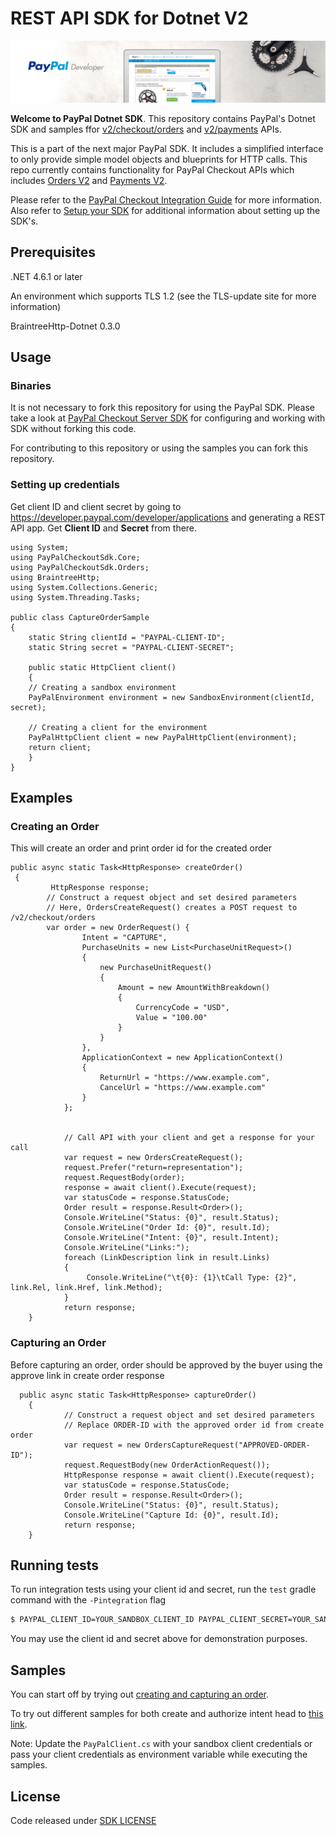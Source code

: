 ﻿# REST API SDK for Dotnet V2

![Home Image](homepage.jpg)

__Welcome to PayPal Dotnet SDK__. This repository contains PayPal's Dotnet SDK and samples ffor [v2/checkout/orders](https://developer.paypal.com/docs/api/orders/v2/) and [v2/payments](https://developer.paypal.com/docs/api/payments/v2/) APIs.

This is a part of the next major PayPal SDK. It includes a simplified interface to only provide simple model objects and blueprints for HTTP calls. This repo currently contains functionality for PayPal Checkout APIs which includes [Orders V2](https://developer.paypal.com/docs/api/orders/v2/) and [Payments V2](https://developer.paypal.com/docs/api/payments/v2/).

Please refer to the [PayPal Checkout Integration Guide](https://developer.paypal.com/docs/checkout/) for more information. Also refer to [Setup your SDK](https://developer.paypal.com/docs/checkout/reference/server-integration/setup-sdk/) for additional information about setting up the SDK's. 


## Prerequisites

.NET 4.6.1 or later

An environment which supports TLS 1.2 (see the TLS-update site for more information)

BraintreeHttp-Dotnet 0.3.0

## Usage

### Binaries

It is not necessary to fork this repository for using the PayPal SDK. Please take a look at [PayPal Checkout Server SDK](https://developer.paypal.com/docs/checkout/reference/server-integration) for configuring and working with SDK without forking this code.

For contributing to this repository or using the samples you can fork this repository.

### Setting up credentials
Get client ID and client secret by going to https://developer.paypal.com/developer/applications and generating a REST API app. Get <b>Client ID</b> and <b>Secret</b> from there.

```dotnet
using System;
using PayPalCheckoutSdk.Core;
using PayPalCheckoutSdk.Orders;
using BraintreeHttp;
using System.Collections.Generic;
using System.Threading.Tasks;

public class CaptureOrderSample 
{
    static String clientId = "PAYPAL-CLIENT-ID";
    static String secret = "PAYPAL-CLIENT-SECRET";

    public static HttpClient client()
    {
    // Creating a sandbox environment
    PayPalEnvironment environment = new SandboxEnvironment(clientId, secret);

    // Creating a client for the environment
    PayPalHttpClient client = new PayPalHttpClient(environment);
    return client;
    }
}
```

## Examples
### Creating an Order
This will create an order and print order id for the created order

```dotnet
public async static Task<HttpResponse> createOrder()
 {
         HttpResponse response;
        // Construct a request object and set desired parameters
        // Here, OrdersCreateRequest() creates a POST request to /v2/checkout/orders
        var order = new OrderRequest() {
                Intent = "CAPTURE",
                PurchaseUnits = new List<PurchaseUnitRequest>()
                {
                    new PurchaseUnitRequest()
                    {
                        Amount = new AmountWithBreakdown()
                        {
                            CurrencyCode = "USD",
                            Value = "100.00"
                        }
                    }
                },
                ApplicationContext = new ApplicationContext()
                {
                    ReturnUrl = "https://www.example.com",
                    CancelUrl = "https://www.example.com"
                }
            };


            // Call API with your client and get a response for your call
            var request = new OrdersCreateRequest();
            request.Prefer("return=representation");
            request.RequestBody(order);
            response = await client().Execute(request);
            var statusCode = response.StatusCode;
            Order result = response.Result<Order>();
            Console.WriteLine("Status: {0}", result.Status);
            Console.WriteLine("Order Id: {0}", result.Id);
            Console.WriteLine("Intent: {0}", result.Intent);
            Console.WriteLine("Links:");
            foreach (LinkDescription link in result.Links)
            {
                 Console.WriteLine("\t{0}: {1}\tCall Type: {2}", link.Rel, link.Href, link.Method);
            }
            return response;
    }
```

### Capturing an Order
Before capturing an order, order should be approved by the buyer using the approve link in create order response
```dotnet
  public async static Task<HttpResponse> captureOrder()
    {
            // Construct a request object and set desired parameters
            // Replace ORDER-ID with the approved order id from create order
            var request = new OrdersCaptureRequest("APPROVED-ORDER-ID");
            request.RequestBody(new OrderActionRequest());
            HttpResponse response = await client().Execute(request);
            var statusCode = response.StatusCode;
            Order result = response.Result<Order>();
            Console.WriteLine("Status: {0}", result.Status);
            Console.WriteLine("Capture Id: {0}", result.Id);
            return response;
    }
```
## Running tests

To run integration tests using your client id and secret, run the `test` gradle command with the `-Pintegration` flag
```sh
$ PAYPAL_CLIENT_ID=YOUR_SANDBOX_CLIENT_ID PAYPAL_CLIENT_SECRET=YOUR_SANDBOX_CLIENT_SECRET dotnet test -v normal
```

You may use the client id and secret above for demonstration purposes.


## Samples

You can start off by trying out [creating and capturing an order](/Samples/CaptureIntentExamples/RunAll.java).

To try out different samples for both create and authorize intent head to [this link](/Samples).

Note: Update the `PayPalClient.cs` with your sandbox client credentials or pass your client credentials as environment variable while executing the samples.


## License
Code released under [SDK LICENSE](LICENSE)  
